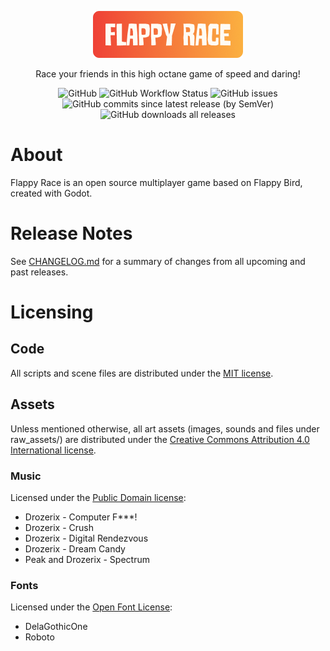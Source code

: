 <p align="center">
    <img src="./client/world/background/flappy_race_logo.png" height="75">
</p>

<p align="center">
    Race your friends in this high octane game of speed and daring!
</p>

<p align="center">
    <img alt="GitHub" src="https://img.shields.io/github/license/Jibby-Games/Flappy-Race">
    <img alt="GitHub Workflow Status" src="https://img.shields.io/github/workflow/status/Jibby-Games/Flappy-Race/Build%20Game">
    <img alt="GitHub issues" src="https://img.shields.io/github/issues/Jibby-Games/Flappy-Race">
    <img alt="GitHub commits since latest release (by SemVer)" src="https://img.shields.io/github/commits-since/Jibby-Games/Flappy-Race/latest">
    <img alt="GitHub downloads all releases" src="https://img.shields.io/github/downloads/Jibby-Games/Flappy-Race/total">
</p>

# About
Flappy Race is an open source multiplayer game based on Flappy Bird, created with Godot.


# Release Notes
See [CHANGELOG.md](CHANGELOG.md) for a summary of changes from all upcoming and past releases.

# Licensing
## Code
All scripts and scene files are distributed under the [MIT license](LICENSE).

## Assets
Unless mentioned otherwise, all art assets (images, sounds and files under raw_assets/) are distributed under the [Creative Commons Attribution 4.0 International license](http://creativecommons.org/licenses/by/4.0/).

### Music
Licensed under the [Public Domain license](https://creativecommons.org/licenses/publicdomain/):
- Drozerix - Computer F***!
- Drozerix - Crush
- Drozerix - Digital Rendezvous
- Drozerix - Dream Candy
- Peak and Drozerix - Spectrum

### Fonts
Licensed under the [Open Font License](https://scripts.sil.org/cms/scripts/page.php?site_id=nrsi&id=OFL):
- DelaGothicOne
- Roboto